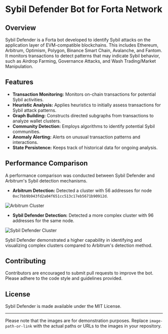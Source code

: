 # Sybil Defender Bot for Forta Network

## Overview

Sybil Defender is a Forta bot developed to identify Sybil attacks on the application layer of EVM-compatible blockchains. This includes Ethereum, Arbitrum, Optimism, Polygon, Binance Smart Chain, Avalanche, and Fantom. It monitors transactions to detect patterns that may indicate Sybil behavior, such as Airdrop Farming, Governance Attacks, and Wash Trading/Market Manipulation.

## Features

- **Transaction Monitoring:** Monitors on-chain transactions for potential Sybil activities.
- **Heuristic Analysis:** Applies heuristics to initially assess transactions for Sybil attack patterns.
- **Graph Building:** Constructs directed subgraphs from transactions to analyze wallet clusters.
- **Community Detection:** Employs algorithms to identify potential Sybil communities.
- **Anomaly Alerting:** Alerts on unusual transaction patterns and interactions.
- **State Persistence:** Keeps track of historical data for ongoing analysis.

## Performance Comparison

A performance comparison was conducted between Sybil Defender and Arbitrum's Sybil detection mechanisms.

- **Arbitrum Detection:** Detected a cluster with 56 addresses for node `0xc7bb9b943fd2a04f651cc513c17eb5671b90912d`.

![Arbitrum Cluster](image-path-or-link)

- **Sybil Defender Detection:** Detected a more complex cluster with 96 addresses for the same node.

![Sybil Defender Cluster](image-path-or-link)

Sybil Defender demonstrated a higher capability in identifying and visualizing complex clusters compared to Arbitrum's detection method.

## Contributing

Contributors are encouraged to submit pull requests to improve the bot. Please adhere to the code style and guidelines provided.

## License

Sybil Defender is made available under the MIT License.

---

Please note that the images are for demonstration purposes. Replace `image-path-or-link` with the actual paths or URLs to the images in your repository.
